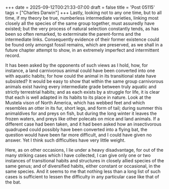 +++
date = 2025-09-12T00:21:33-07:00
draft = false
title = 'Post 05115'
tags = ["Charles Darwin"]
+++
Lastly, looking not to any one time, but to all time, if my theory be true, numberless intermediate varieties, linking most closely all the species of the same group together, must assuredly have existed; but the very process of natural selection constantly tends, as has been so often remarked, to exterminate the parent-forms and the intermediate links. Consequently evidence of their former existence could be found only amongst fossil remains, which are preserved, as we shall in a future chapter attempt to show, in an extremely imperfect and intermittent record.

It has been asked by the opponents of such views as I hold, how, for instance, a land carnivorous animal could have been converted into one with aquatic habits; for how could the animal in its transitional state have subsisted? It would be easy to show that within the same group carnivorous animals exist having every intermediate grade between truly aquatic and strictly terrestrial habits; and as each exists by a struggle for life, it is clear that each is well adapted in its habits to its place in nature. Look at the Mustela vison of North America, which has webbed feet and which resembles an otter in its fur, short legs, and form of tail; during summer this animaldives for and preys on fish, but during the long winter it leaves the frozen waters, and preys like other polecats on mice and land animals. If a different case had been taken, and it had been asked how an insectivorous quadruped could possibly have been converted into a flying bat, the question would have been far more difficult, and I could have given no answer. Yet I think such difficulties have very little weight.

Here, as on other occasions, I lie under a heavy disadvantage, for out of the many striking cases which I have collected, I can give only one or two instances of transitional habits and structures in closely allied species of the same genus; and of diversified habits, either constant or occasional, in the same species. And it seems to me that nothing less than a long list of such cases is sufficient to lessen the difficulty in any particular case like that of the bat.
